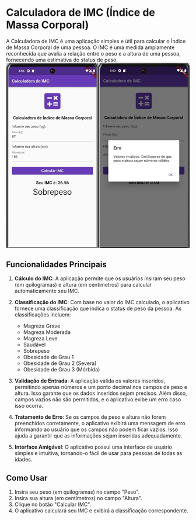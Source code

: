 # Calculadora de IMC (Índice de Massa Corporal)

A Calculadora de IMC é uma aplicação simples e útil para calcular o Índice de Massa Corporal de uma pessoa. O IMC é uma medida amplamente reconhecida que avalia a relação entre o peso e a altura de uma pessoa, fornecendo uma estimativa do status de peso.
![aplicativo](https://github.com/WellingtonVell/CalculadoraIMC/blob/main/imc.jpg)

## Funcionalidades Principais

1. **Cálculo do IMC**: A aplicação permite que os usuários insiram seu peso (em quilogramas) e altura (em centímetros) para calcular automaticamente seu IMC.

2. **Classificação do IMC**: Com base no valor do IMC calculado, o aplicativo fornece uma classificação que indica o status de peso da pessoa. As classificações incluem:
   - Magreza Grave
   - Magreza Moderada
   - Magreza Leve
   - Saudável
   - Sobrepeso
   - Obesidade de Grau 1
   - Obesidade de Grau 2 (Severa)
   - Obesidade de Grau 3 (Mórbida)

3. **Validação de Entrada**: A aplicação valida os valores inseridos, permitindo apenas números e um ponto decimal nos campos de peso e altura. Isso garante que os dados inseridos sejam precisos. Além disso, campos vazios não são permitidos, e o aplicativo exibe um erro caso isso ocorra.

4. **Tratamento de Erro**: Se os campos de peso e altura não forem preenchidos corretamente, o aplicativo exibirá uma mensagem de erro informando ao usuário que os campos não podem ficar vazios. Isso ajuda a garantir que as informações sejam inseridas adequadamente.

5. **Interface Amigável**: O aplicativo possui uma interface de usuário simples e intuitiva, tornando-o fácil de usar para pessoas de todas as idades.


## Como Usar

1. Insira seu peso (em quilogramas) no campo "Peso".
2. Insira sua altura (em centímetros) no campo "Altura".
3. Clique no botão "Calcular IMC".
4. O aplicativo calculará seu IMC e exibirá a classificação correspondente.
